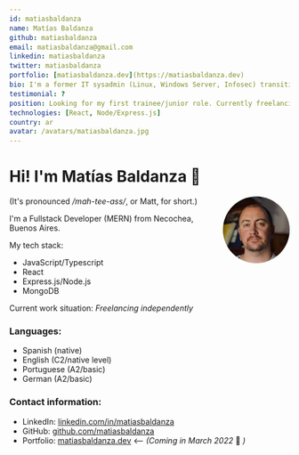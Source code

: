 ```yaml
---
id: matiasbaldanza
name: Matías Baldanza
github: matiasbaldanza
email: matiasbaldanza@gmail.com
linkedin: matiasbaldanza
twitter: matiasbaldanza
portfolio: [matiasbaldanza.dev](https://matiasbaldanza.dev)
bio: I'm a former IT sysadmin (Linux, Windows Server, Infosec) transitioning into Front-End (React) and currently based in Necochea, Buenos Aires, Argentina. I'm a practitioner of agile methodologies and a firm believer in mastering your dev tools. I'm currently freelancing and looking for my first trainee/junior role.
testimonial: ?
position: Looking for my first trainee/junior role. Currently freelancing.
technologies: [React, Node/Express.js]
country: ar
avatar: /avatars/matiasbaldanza.jpg
---
```

# Hi! I'm Matías Baldanza 👋
(It's pronounced */mah-tee-ass/*, or Matt, for short.)
<img style="float: right; border-radius: 50%;" src="../../public/avatars/matiasbaldanza.jpg">

I'm a Fullstack Developer (MERN) from Necochea, Buenos Aires.

My tech stack:
- JavaScript/Typescript
- React
- Express.js/Node.js
- MongoDB

Current work situation:
*Freelancing independently*

### Languages:
- Spanish (native)
- English (C2/native level)
- Portuguese (A2/basic)
- German (A2/basic)

### Contact information:
- LinkedIn: [linkedin.com/in/matiasbaldanza](https://www.linkedin.com/in/matiasbaldanza/)
- GitHub:   [github.com/matiasbaldanza](https://github.com/matiasbaldanza)
- Portfolio:    [matiasbaldanza.dev](https://matiasbaldanza.dev/?ref=communcy) <-- *(Coming in March 2022* 😬 *)*